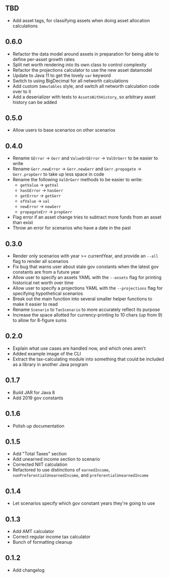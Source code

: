 ## TBD
* Add asset tags, for classifying assets when doing asset allocation calculations

## 0.6.0
* Refactor the data model around assets in preparation for being able to define per-asset growth rates
* Split net worth rendering into its own class to control complexity
* Refactor the projections calculator to use the new asset datamodel
* Update to Java 11 to get the lovely `var` keyword
* Switch to using BigDecimal for all networth calculations
* Add custom `Immutables` style, and switch all networth calculation code over to it
* Add a deserializer with tests to `AssetsWithHistory`, so arbitrary asset history can be added

## 0.5.0
* Allow users to base scenarios on other scenarios

## 0.4.0
* Rename `GError` -> `Gerr` and `ValueOrGError` -> `ValOrGerr` to be easier to write
* Rename `Gerr.newError` -> `Gerr.newGerr` and `Gerr.propagate` -> `Gerr.propGerr` to take up less space in code
* Rename the following `ValOrGerr` methods to be easier to write:
    * `getValue` -> `getVal`
    * `hasGError` -> `hasGerr`
    * `getError` -> `getGerr`
    * `ofValue` -> `val`
    * `newError` -> `newGerr`
    * `propagateErr` -> `propGerr`
* Flag error if an asset change tries to subtract more funds from an asset than exist
* Throw an error for scenarios who have a date in the past

## 0.3.0
* Render only scenarios with year >= currentYear, and provide an `--all` flag to render all scenarios
* Fix bug that warns user about stale gov constants when the latest gov constants are from a future year
* Allow user to specify an assets YAML with the `--assets` flag for printing historical net worth over time
* Allow user to specify a projections YAML with the `--projections` flag for specifying hypothetical scenarios
* Break out the main function into several smaller helper functions to make it easier to read
* Rename `Scenario` to `TaxScenario` to more accurately reflect its purpose
* Increase the space allotted for currency-printing to 10 chars (up from 9) to allow for 8-figure sums

## 0.2.0
* Explain what use cases are handled now, and which ones aren't
* Added example image of the CLI
* Extract the tax-calculating module into something that could be included as a library in another Java program

## 0.1.7
* Build JAR for Java 8
* Add 2019 gov constants

## 0.1.6
* Polish up documentation

## 0.1.5
* Add "Total Taxes" section
* Add unearned income section to scenario
* Corrected NIIT calculation
* Refactored to use distinctions of `earnedIncome`, `nonPreferentialUnearnedIncome`, and `preferentialUnearnedIncome`

## 0.1.4
* Let scenarios specify which gov constant years they're going to use

## 0.1.3
* Add AMT calculator
* Correct regular income tax calculator
* Bunch of formatting cleanup

## 0.1.2
* Add changelog
